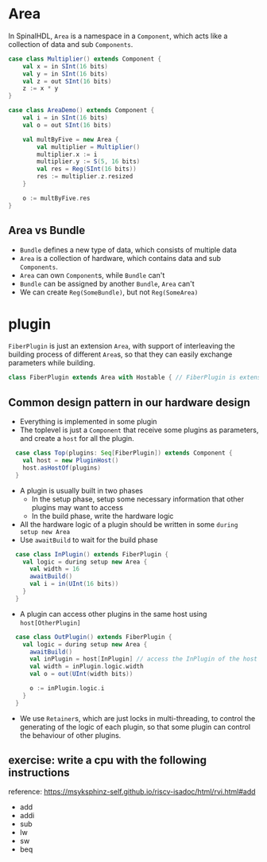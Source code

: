 # Area

In SpinalHDL, `Area` is a namespace in a `Component`, which acts like a collection of data and sub `Components`.
```scala
case class Multiplier() extends Component {
    val x = in SInt(16 bits)
    val y = in SInt(16 bits)
    val z = out SInt(16 bits)
    z := x * y
} 

case class AreaDemo() extends Component {
    val i = in SInt(16 bits)
    val o = out SInt(16 bits)

    val multByFive = new Area {
        val multiplier = Multiplier()
        multiplier.x := i
        multiplier.y := S(5, 16 bits)
        val res = Reg(SInt(16 bits))
        res := multiplier.z.resized
    }

    o := multByFive.res
}
```

## Area vs Bundle

- `Bundle` defines a new type of data, which consists of multiple data
- `Area` is a collection of hardware, which contains data and sub `Components`.
- `Area` can own `Component`s, while `Bundle` can't
- `Bundle` can be assigned by another `Bundle`, `Area` can't
- We can create `Reg(SomeBundle)`, but not `Reg(SomeArea)`


# plugin

`FiberPlugin` is just an extension `Area`, with support of interleaving the building process of different `Area`s, so that they can easily exchange parameters while building.
```scala
class FiberPlugin extends Area with Hostable { // FiberPlugin is extension of Area
```

## Common design pattern in our hardware design

- Everything is implemented in some plugin
- The toplevel is just a `Component` that receive some plugins as parameters, and create a `host` for all the plugin.
```scala
  case class Top(plugins: Seq[FiberPlugin]) extends Component {
    val host = new PluginHost()
    host.asHostOf(plugins)
  }
```
- A plugin is usually built in two phases
  - In the setup phase, setup some necessary information that other plugins may want to access
  - In the build phase, write the hardware logic
- All the hardware logic of a plugin should be written in some `during setup new Area`
- Use `awaitBuild` to wait for the build phase
```scala
  case class InPlugin() extends FiberPlugin {
    val logic = during setup new Area {
      val width = 16
      awaitBuild()
      val i = in(UInt(16 bits))
    }
  }
```

- A plugin can access other plugins in the same host using `host[OtherPlugin]`
```scala
  case class OutPlugin() extends FiberPlugin {
    val logic = during setup new Area {
      awaitBuild()
      val inPlugin = host[InPlugin] // access the InPlugin of the host
      val width = inPlugin.logic.width
      val o = out(UInt(width bits))

      o := inPlugin.logic.i
    }
  }
```

- We use `Retainer`s, which are just locks in multi-threading, to control the generating of the logic of each plugin, so that some plugin can control the behaviour of other plugins.


## exercise: write a cpu with the following instructions
reference: https://msyksphinz-self.github.io/riscv-isadoc/html/rvi.html#add
- add
- addi
- sub
- lw
- sw
- beq


